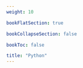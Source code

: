 ```yaml
---
weight: 10

bookFlatSection: true

bookCollapseSection: false

bookToc: false

title: "Python"
---
```

